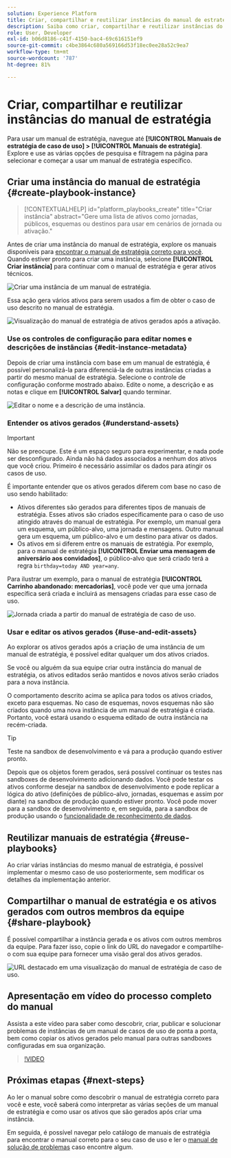 ```yaml
---
solution: Experience Platform
title: Criar, compartilhar e reutilizar instâncias do manual de estratégia
description: Saiba como criar, compartilhar e reutilizar instâncias do manual de estratégia para concluir seu caso de uso de marketing.
role: User, Developer
exl-id: b06d8186-c41f-4150-bac4-69c616151ef9
source-git-commit: c4be3864c680a569166d53f18ec0ee28a52c9ea7
workflow-type: tm+mt
source-wordcount: '787'
ht-degree: 81%

---
```


# Criar, compartilhar e reutilizar instâncias do manual de estratégia

Para usar um manual de estratégia, navegue até **[!UICONTROL Manuais de estratégia de caso de uso] > [!UICONTROL Manuais de estratégia]**. Explore e use as várias opções de pesquisa e filtragem na página para selecionar e começar a usar um manual de estratégia específico.

## Criar uma instância do manual de estratégia {#create-playbook-instance}

>[!CONTEXTUALHELP]
>id="platform_playbooks_create"
>title="Criar instância"
>abstract="Gere uma lista de ativos como jornadas, públicos, esquemas ou destinos para usar em cenários de jornada ou ativação."

Antes de criar uma instância do manual de estratégia, explore os manuais disponíveis para [encontrar o manual de estratégia correto para você](/help/use-case-playbooks/playbooks/discover.md). Quando estiver pronto para criar uma instância, selecione **[!UICONTROL Criar instância]** para continuar com o manual de estratégia e gerar ativos técnicos.

![Criar uma instância de um manual de estratégia.](/help/use-case-playbooks/assets/playbooks/ui-guide/create-playbook-instance.png)

Essa ação gera vários ativos para serem usados a fim de obter o caso de uso descrito no manual de estratégia.

![Visualização do manual de estratégia de ativos gerados após a ativação.](/help/use-case-playbooks/assets/playbooks/ui-guide/play-view.png)

### Use os controles de configuração para editar nomes e descrições de instâncias {#edit-instance-metadata}

Depois de criar uma instância com base em um manual de estratégia, é possível personalizá-la para diferenciá-la de outras instâncias criadas a partir do mesmo manual de estratégia. Selecione o controle de configuração conforme mostrado abaixo. Edite o nome, a descrição e as notas e clique em **[!UICONTROL Salvar]** quando terminar.

![Editar o nome e a descrição de uma instância.](/help/use-case-playbooks/assets/playbooks/ui-guide/playbook-settings.gif)

### Entender os ativos gerados {#understand-assets}

>[!IMPORTANT]
>
>Não se preocupe. Este é um espaço seguro para experimentar, e nada pode ser desconfigurado. Ainda não há dados associados a nenhum dos ativos que você criou. Primeiro é necessário assimilar os dados para atingir os casos de uso.

É importante entender que os ativos gerados diferem com base no caso de uso sendo habilitado:

* Ativos diferentes são gerados para diferentes tipos de manuais de estratégia. Esses ativos são criados especificamente para o caso de uso atingido através do manual de estratégia. Por exemplo, um manual gera um esquema, um público-alvo, uma jornada e mensagens. Outro manual gera um esquema, um público-alvo e um destino para ativar os dados.
* Os ativos em si diferem entre os manuais de estratégia. Por exemplo, para o manual de estratégia **[!UICONTROL Enviar uma mensagem de aniversário aos convidados]**, o público-alvo que será criado terá a regra `birthday=today AND year=any`.

Para ilustrar um exemplo, para o manual de estratégia **[!UICONTROL Carrinho abandonado: mercadorias]**, você pode ver que uma jornada específica será criada e incluirá as mensagens criadas para esse caso de uso.

![Jornada criada a partir do manual de estratégia de caso de uso.](/help/use-case-playbooks/assets/playbooks/ui-guide/journey-preview.png)

### Usar e editar os ativos gerados {#use-and-edit-assets}

Ao explorar os ativos gerados após a criação de uma instância de um manual de estratégia, é possível editar qualquer um dos ativos criados.

Se você ou alguém da sua equipe criar outra instância do manual de estratégia, os ativos editados serão mantidos e novos ativos serão criados para a nova instância.

O comportamento descrito acima se aplica para todos os ativos criados, exceto para esquemas. No caso de esquemas, novos esquemas não são criados quando uma nova instância de um manual de estratégia é criada. Portanto, você estará usando o esquema editado de outra instância na recém-criada.

>[!TIP]
>
>Teste na sandbox de desenvolvimento e vá para a produção quando estiver pronto.
>
>Depois que os objetos forem gerados, será possível continuar os testes nas sandboxes de desenvolvimento adicionando dados. Você pode testar os ativos conforme desejar na sandbox de desenvolvimento e pode replicar a lógica do ativo (definições de público-alvo, jornadas, esquemas e assim por diante) na sandbox de produção quando estiver pronto. Você pode mover para a sandbox de desenvolvimento e, em seguida, para a sandbox de produção usando o [funcionalidade de reconhecimento de dados](/help/use-case-playbooks/playbooks/data-awareness.md).

## Reutilizar manuais de estratégia {#reuse-playbooks}

Ao criar várias instâncias do mesmo manual de estratégia, é possível implementar o mesmo caso de uso posteriormente, sem modificar os detalhes da implementação anterior.

## Compartilhar o manual de estratégia e os ativos gerados com outros membros da equipe {#share-playbook}

É possível compartilhar a instância gerada e os ativos com outros membros da equipe. Para fazer isso, copie o link do URL do navegador e compartilhe-o com sua equipe para fornecer uma visão geral dos ativos gerados.

![URL destacado em uma visualização do manual de estratégia de caso de uso.](/help/use-case-playbooks/assets/playbooks/ui-guide/playbook-url.png)

## Apresentação em vídeo do processo completo do manual

Assista a este vídeo para saber como descobrir, criar, publicar e solucionar problemas de instâncias de um manual de casos de uso de ponta a ponta, bem como copiar os ativos gerados pelo manual para outras sandboxes configuradas em sua organização.

>[!VIDEO](https://video.tv.adobe.com/v/3427058/?learn=on)

## Próximas etapas {#next-steps}

Ao ler o manual sobre como descobrir o manual de estratégia correto para você e este, você saberá como interpretar as várias seções de um manual de estratégia e como usar os ativos que são gerados após criar uma instância.

Em seguida, é possível navegar pelo catálogo de manuais de estratégia para encontrar o manual correto para o seu caso de uso e ler o [manual de solução de problemas](/help/use-case-playbooks/playbooks/troubleshooting.md) caso encontre algum.

